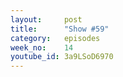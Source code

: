 ```yaml
---
layout:     post
title:      "Show #59"
category:   episodes
week_no:    14
youtube_id: 3a9LSoD6970
---
```

